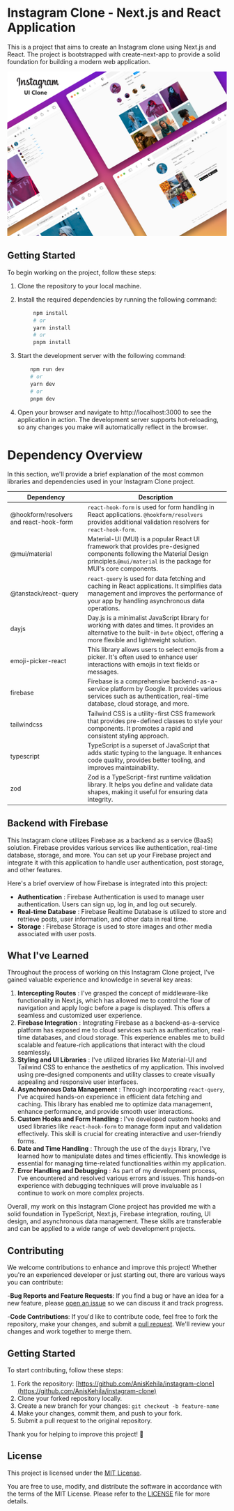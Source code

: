 # Instagram Clone - Next.js and React Application

This is a project that aims to create an Instagram clone using Next.js and React. The project is bootstrapped with create-next-app to provide a solid foundation for building a modern web application.

![1691517075723](image/README/1691517075723.png)

## Getting Started

To begin working on the project, follow these steps:

1. Clone the repository to your local machine.
2. Install the required dependencies by running the following command:

   ```bash
        npm install
        # or
        yarn install
        # or
        pnpm install
   ```

3. Start the development server with the following command:

   ```bash
       npm run dev
       # or
       yarn dev
       # or
       pnpm dev
   ```

4. Open your browser and navigate to http://localhost:3000 to see the application in action. The development server supports hot-reloading, so any changes you make will automatically reflect in the browser.

# Dependency Overview

In this section, we'll provide a brief explanation of the most common libraries and dependencies used in your Instagram Clone project.

| Dependency                              | Description                                                                                                                                                                                 |
| --------------------------------------- | ------------------------------------------------------------------------------------------------------------------------------------------------------------------------------------------- |
| @hookform/resolvers and react-hook-form | `react-hook-form` is used for form handling in React applications. `@hookform/resolvers` provides additional validation resolvers for `react-hook-form`.                                    |
| @mui/material                           | Material-UI (MUI) is a popular React UI framework that provides pre-designed components following the Material Design principles.`@mui/material` is the package for MUI's core components.  |
| @tanstack/react-query                   | `react-query` is used for data fetching and caching in React applications. It simplifies data management and improves the performance of your app by handling asynchronous data operations. |
| dayjs                                   | Day.js is a minimalist JavaScript library for working with dates and times. It provides an alternative to the built-in `Date` object, offering a more flexible and lightweight solution.    |
| emoji-picker-react                      | This library allows users to select emojis from a picker. It's often used to enhance user interactions with emojis in text fields or messages.                                              |
| firebase                                | Firebase is a comprehensive backend-as-a-service platform by Google. It provides various services such as authentication, real-time database, cloud storage, and more.                      |
| tailwindcss                             | Tailwind CSS is a utility-first CSS framework that provides pre-defined classes to style your components. It promotes a rapid and consistent styling approach.                              |
| typescript                              | TypeScript is a superset of JavaScript that adds static typing to the language. It enhances code quality, provides better tooling, and improves maintainability.                            |
| zod                                     | Zod is a TypeScript-first runtime validation library. It helps you define and validate data shapes, making it useful for ensuring data integrity.                                           |

## Backend with Firebase

This Instagram clone utilizes Firebase as a backend as a service (BaaS) solution. Firebase provides various services like authentication, real-time database, storage, and more. You can set up your Firebase project and integrate it with this application to handle user authentication, post storage, and other features.

Here's a brief overview of how Firebase is integrated into this project:

- **Authentication** : Firebase Authentication is used to manage user authentication. Users can sign up, log in, and log out securely.
- **Real-time Database** : Firebase Realtime Database is utilized to store and retrieve posts, user information, and other data in real time.
- **Storage** : Firebase Storage is used to store images and other media associated with user posts.

## What I've Learned

Throughout the process of working on this Instagram Clone project, I've gained valuable experience and knowledge in several key areas:

1. **Intercepting Routes** : I've grasped the concept of middleware-like functionality in Next.js, which has allowed me to control the flow of navigation and apply logic before a page is displayed. This offers a seamless and customized user experience.
2. **Firebase Integration** : Integrating Firebase as a backend-as-a-service platform has exposed me to cloud services such as authentication, real-time databases, and cloud storage. This experience enables me to build scalable and feature-rich applications that interact with the cloud seamlessly.
3. **Styling and UI Libraries** : I've utilized libraries like Material-UI and Tailwind CSS to enhance the aesthetics of my application. This involved using pre-designed components and utility classes to create visually appealing and responsive user interfaces.
4. **Asynchronous Data Management** : Through incorporating `react-query`, I've acquired hands-on experience in efficient data fetching and caching. This library has enabled me to optimize data management, enhance performance, and provide smooth user interactions.
5. **Custom Hooks and Form Handling** : I've developed custom hooks and used libraries like `react-hook-form` to manage form input and validation effectively. This skill is crucial for creating interactive and user-friendly forms.
6. **Date and Time Handling** : Through the use of the `dayjs` library, I've learned how to manipulate dates and times efficiently. This knowledge is essential for managing time-related functionalities within my application.
7. **Error Handling and Debugging** : As part of my development process, I've encountered and resolved various errors and issues. This hands-on experience with debugging techniques will prove invaluable as I continue to work on more complex projects.

Overall, my work on this Instagram Clone project has provided me with a solid foundation in TypeScript, Next.js, Firebase integration, routing, UI design, and asynchronous data management. These skills are transferable and can be applied to a wide range of web development projects.

## Contributing

We welcome contributions to enhance and improve this project! Whether you're an experienced developer or just starting out, there are various ways you can contribute:

-**Bug Reports and Feature Requests**: If you find a bug or have an idea for a new feature, please [open an issue](https://github.com/AnisKehila/instagram-clone/issues) so we can discuss it and track progress.

-**Code Contributions**: If you'd like to contribute code, feel free to fork the repository, make your changes, and submit a [pull request](https://github.com/AnisKehila/instagram-clone/pulls). We'll review your changes and work together to merge them.

## Getting Started

To start contributing, follow these steps:

1. Fork the repository: [https://github.com/AnisKehila/instagram-clone](https://github.com/AnisKehila/instagram-clone)
2. Clone your forked repository locally.
3. Create a new branch for your changes: `git checkout -b feature-name`
4. Make your changes, commit them, and push to your fork.
5. Submit a pull request to the original repository.

Thank you for helping to improve this project! 🚀

## License

This project is licensed under the [MIT License](LICENSE).

You are free to use, modify, and distribute the software in accordance with the terms of the MIT License. Please refer to the [LICENSE](LICENSE) file for more details.
